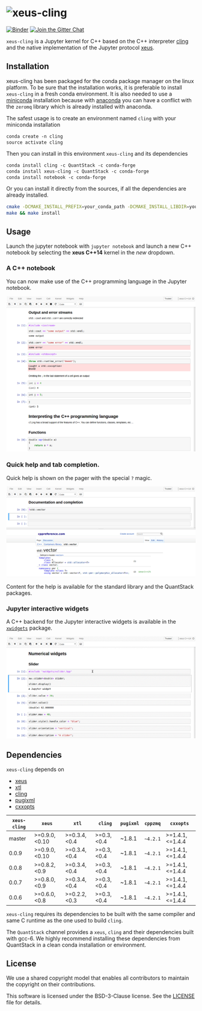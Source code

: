 # ![xeus-cling](http://quantstack.net/assets/images/xeus-cling.svg)

[![Binder](https://img.shields.io/badge/launch-binder-brightgreen.svg)](https://beta.mybinder.org/v2/gh/QuantStack/xeus-cling/0.0.8?filepath=notebooks/xcpp.ipynb)
[![Join the Gitter Chat](https://badges.gitter.im/Join%20Chat.svg)](https://gitter.im/QuantStack/Lobby?utm_source=badge&utm_medium=badge&utm_campaign=pr-badge&utm_content=badge)

`xeus-cling` is a Jupyter kernel for C++ based on the C++ interpreter [cling](https://github.com/root-project/cling) and
the native implementation of the Jupyter protocol [xeus](https://github.com/QuantStack/xeus).

## Installation

xeus-cling has been packaged for the conda package manager on the linux platform. To be sure that the installation works, it is preferable to install `xeus-cling` in a fresh conda environment. It is also needed to use a [miniconda](https://conda.io/miniconda.html) installation because with [anaconda](https://www.anaconda.com/) you can have a conflict with the `zeromq` library which is already installed with anaconda.

The safest usage is to create an environment named `cling` with your miniconda installation

```
conda create -n cling
source activate cling
```

Then you can install in this environment `xeus-cling` and its dependencies

```
conda install cling -c QuantStack -c conda-forge
conda install xeus-cling -c QuantStack -c conda-forge
conda install notebook -c conda-forge
```

Or you can install it directly from the sources, if all the dependencies are already installed.

```bash
cmake -DCMAKE_INSTALL_PREFIX=your_conda_path -DCMAKE_INSTALL_LIBDIR=your_conda_path/lib
make && make install
```

## Usage

Launch the jupyter notebook with `jupyter notebook` and launch a new C++ notebook by selecting the **xeus C++14** kernel in the *new* dropdown.

### A C++ notebook

You can now make use of the C++ programming language in the Jupyter notebook.

![A C++ notebook](notebook.png)

### Quick help and tab completion.

Quick help is shown on the pager with the special `?` magic. 

![Help](help.png)

Content for the help is available for the standard library and the QuantStack packages.

### Jupyter interactive widgets

A C++ backend for the Jupyter interactive widgets is available in the [`xwidgets`](https://github.com/QuantStack/xwidgets/) package.

![Widgets](widgets.gif)

## Dependencies

``xeus-cling`` depends on

 - [xeus](https://github.com/QuantStack/xeus)
 - [xtl](https://github.com/QuantStack/xtl)
 - [cling](https://github.com/root-project/cling)
 - [pugixml](https://github.com/zeux/pugixml)
 - [cxxopts](https://github.com/jarro2783/cxxopts)


| `xeus-cling` |   `xeus`        |      `xtl`      |     `cling`   |   `pugixml`   | `cppzmq` | `cxxopts`       |
|--------------|-----------------|-----------------|---------------|---------------|----------|-----------------|
|  master      |  >=0.9.0,<0.10  |  >=0.3.4,<0.4   | >=0.3,<0.4    | ~1.8.1        | `~4.2.1` | >=1.4.1,<=1.4.4 |
|  0.0.9       |  >=0.9.0,<0.10  |  >=0.3.4,<0.4   | >=0.3,<0.4    | ~1.8.1        | `~4.2.1` | >=1.4.1,<=1.4.4 |
|  0.0.8       |  >=0.8.2,<0.9   |  >=0.3.4,<0.4   | >=0.3,<0.4    | ~1.8.1        | `~4.2.1` | >=1.4.1,<=1.4.4 |
|  0.0.7       |  >=0.8.0,<0.9   |  >=0.3.4,<0.4   | >=0.3,<0.4    | ~1.8.1        | `~4.2.1` | >=1.4.1,<=1.4.4 |
|  0.0.6       |  >=0.6.0,<0.8   |  >=0.2.2,<0.3   | >=0.3,<0.4    | ~1.8.1        | `~4.2.1` | >=1.4.1,<=1.4.4 |

`xeus-cling` requires its dependencies to be built with the same compiler and same C runtime as the one used to build `cling`.

The `QuantStack` channel provides a `xeus`, `cling` and their dependencies built with gcc-6. We highly recommend installing
these dependencies from QuantStack in a clean conda installation or environment.

## License

We use a shared copyright model that enables all contributors to maintain the
copyright on their contributions.

This software is licensed under the BSD-3-Clause license. See the [LICENSE](LICENSE) file for details.
